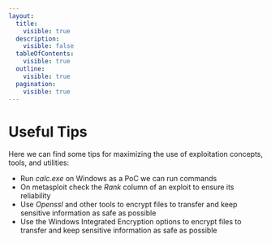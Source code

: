 ```yaml
---
layout:
  title:
    visible: true
  description:
    visible: false
  tableOfContents:
    visible: true
  outline:
    visible: true
  pagination:
    visible: true
---
```


# Useful Tips

Here we can find some tips for maximizing the use of exploitation concepts, tools, and utilities:

* Run _calc.exe_ on Windows as a PoC we can run commands
* On metasploit check the _Rank_ column of an exploit to ensure its reliability
* Use _Openssl_ and other tools to encrypt files to transfer and keep sensitive information as safe as possible
* Use the Windows Integrated Encryption options to encrypt files to transfer and keep sensitive information as safe as possible

